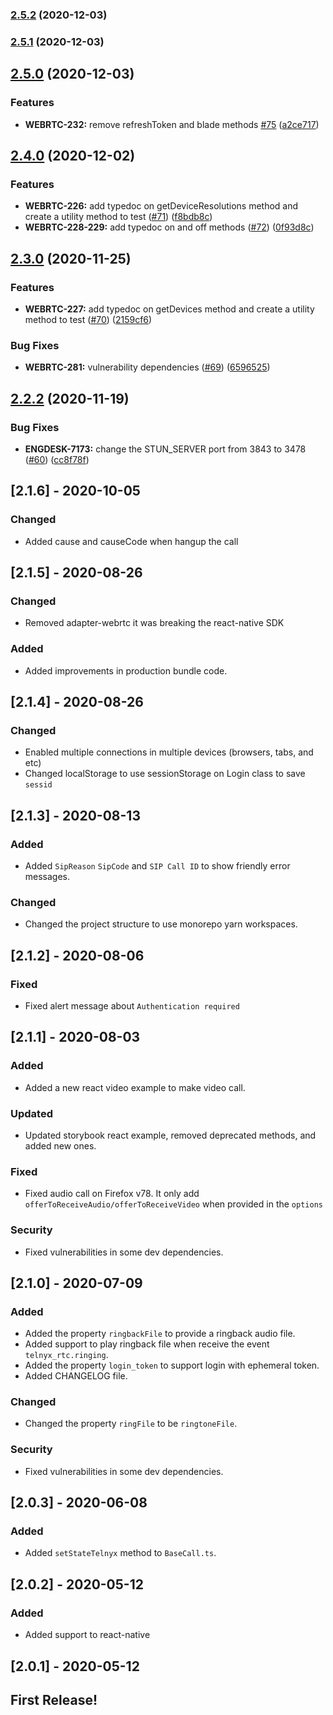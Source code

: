 ### [2.5.2](https://github.com/team-telnyx/webrtc/compare/webrtc/v2.5.1...webrtc/v2.5.2) (2020-12-03)

### [2.5.1](https://github.com/team-telnyx/webrtc/compare/webrtc/v2.5.0...webrtc/v2.5.1) (2020-12-03)

## [2.5.0](https://github.com/team-telnyx/webrtc/compare/webrtc/v2.4.0...webrtc/v2.5.0) (2020-12-03)


### Features

* **WEBRTC-232:** remove refreshToken and blade methods [#75](https://github.com/team-telnyx/webrtc/issues/75) ([a2ce717](https://github.com/team-telnyx/webrtc/commit/a2ce717b991d57ca671b1a5d305e00d2c4a1b45c))

## [2.4.0](https://github.com/team-telnyx/webrtc/compare/webrtc/v2.3.0...webrtc/v2.4.0) (2020-12-02)


### Features

* **WEBRTC-226:** add typedoc on getDeviceResolutions method and create a utility method to test ([#71](https://github.com/team-telnyx/webrtc/issues/71)) ([f8bdb8c](https://github.com/team-telnyx/webrtc/commit/f8bdb8cfe07a089a2b6e33b547b88362a0956b27))
* **WEBRTC-228-229:** add typedoc on and off methods ([#72](https://github.com/team-telnyx/webrtc/issues/72)) ([0f93d8c](https://github.com/team-telnyx/webrtc/commit/0f93d8c2f5e7deacb2d6f233a70ffdcb96af6386))

## [2.3.0](https://github.com/team-telnyx/webrtc/compare/webrtc/v2.2.2...webrtc/v2.3.0) (2020-11-25)


### Features

* **WEBRTC-227:** add typedoc on getDevices method and create  a utility method to test ([#70](https://github.com/team-telnyx/webrtc/issues/70)) ([2159cf6](https://github.com/team-telnyx/webrtc/commit/2159cf6d8697e29f567894936ebe2a8fda5b5756))


### Bug Fixes

* **WEBRTC-281:** vulnerability dependencies ([#69](https://github.com/team-telnyx/webrtc/issues/69)) ([6596525](https://github.com/team-telnyx/webrtc/commit/6596525392e294641673f5c149b98e26c5d4e867))

## [2.2.2](https://github.com/team-telnyx/webrtc/compare/v2.2.1-50-g0d4d2364801153f2d24afdee90fc15c856b000df...webrtc/v2.2.2) (2020-11-19)

### Bug Fixes

- **ENGDESK-7173:** change the STUN_SERVER port from 3843 to 3478 ([#60](https://github.com/team-telnyx/webrtc/issues/60)) ([cc8f78f](https://github.com/team-telnyx/webrtc/commit/cc8f78f1454039efb55b921c0de54df5c1326e8f))

## [2.1.6] - 2020-10-05

### Changed

- Added cause and causeCode when hangup the call

## [2.1.5] - 2020-08-26

### Changed

- Removed adapter-webrtc it was breaking the react-native SDK

### Added

- Added improvements in production bundle code.

## [2.1.4] - 2020-08-26

### Changed

- Enabled multiple connections in multiple devices (browsers, tabs, and etc)
- Changed localStorage to use sessionStorage on Login class to save `sessid`

## [2.1.3] - 2020-08-13

### Added

- Added `SipReason` `SipCode` and `SIP Call ID` to show friendly error messages.

### Changed

- Changed the project structure to use monorepo yarn workspaces.

## [2.1.2] - 2020-08-06

### Fixed

- Fixed alert message about `Authentication required`

## [2.1.1] - 2020-08-03

### Added

- Added a new react video example to make video call.

### Updated

- Updated storybook react example, removed deprecated methods, and added new ones.

### Fixed

- Fixed audio call on Firefox v78. It only add `offerToReceiveAudio/offerToReceiveVideo` when provided in the `options`

### Security

- Fixed vulnerabilities in some dev dependencies.

## [2.1.0] - 2020-07-09

### Added

- Added the property `ringbackFile` to provide a ringback audio file.
- Added support to play ringback file when receive the event `telnyx_rtc.ringing`.
- Added the property `login_token` to support login with ephemeral token.
- Added CHANGELOG file.

### Changed

- Changed the property `ringFile` to be `ringtoneFile`.

### Security

- Fixed vulnerabilities in some dev dependencies.

## [2.0.3] - 2020-06-08

### Added

- Added `setStateTelnyx` method to `BaseCall.ts`.

## [2.0.2] - 2020-05-12

### Added

- Added support to react-native

## [2.0.1] - 2020-05-12

## First Release!
